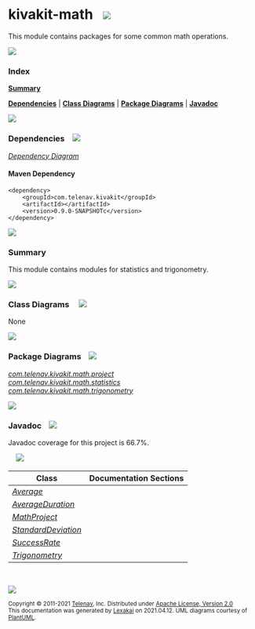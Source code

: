 # kivakit-math &nbsp;&nbsp;![](https://kivakit.org/images/math-40.png)

This module contains packages for some common math operations.

![](https://kivakit.org/images/horizontal-line.png)

### Index

[**Summary**](#summary)  

[**Dependencies**](#dependencies) | [**Class Diagrams**](#class-diagrams) | [**Package Diagrams**](#package-diagrams) | [**Javadoc**](#javadoc)

![](https://kivakit.org/images/horizontal-line.png)

### Dependencies <a name="dependencies"></a> &nbsp;&nbsp; ![](https://kivakit.org/images/dependencies-40.png)

[*Dependency Diagram*](documentation/diagrams/dependencies.svg)

#### Maven Dependency

    <dependency>
        <groupId>com.telenav.kivakit</groupId>
        <artifactId></artifactId>
        <version>0.9.0-SNAPSHOTc</version>
    </dependency>

![](https://kivakit.org/images/short-horizontal-line.png)

[//]: # (start-user-text)

### Summary <a name = "summary"></a>

This module contains modules for statistics and trigonometry.

[//]: # (end-user-text)

![](https://kivakit.org/images/short-horizontal-line.png)

### Class Diagrams <a name="class-diagrams"></a> &nbsp; &nbsp; ![](https://kivakit.org/images/diagram-48.png)

None

![](https://kivakit.org/images/short-horizontal-line.png)

### Package Diagrams <a name="package-diagrams"></a> &nbsp;&nbsp; ![](https://kivakit.org/images/box-40.png)

[*com.telenav.kivakit.math.project*](documentation/diagrams/com.telenav.kivakit.math.project.svg)  
[*com.telenav.kivakit.math.statistics*](documentation/diagrams/com.telenav.kivakit.math.statistics.svg)  
[*com.telenav.kivakit.math.trigonometry*](documentation/diagrams/com.telenav.kivakit.math.trigonometry.svg)  

![](https://kivakit.org/images/short-horizontal-line.png)

### Javadoc <a name="javadoc"></a> &nbsp;&nbsp; ![](https://kivakit.org/images/books-40.png)

Javadoc coverage for this project is 66.7%.  
  
&nbsp; &nbsp;  ![](https://kivakit.org/images/meter-70-12.png)



| Class | Documentation Sections |
|---|---|
| [*Average*](https://telenav.github.io/kivakit-extensions/javadoc/kivakit.math/com/telenav/kivakit/math/statistics/Average.html) |  |  
| [*AverageDuration*](https://telenav.github.io/kivakit-extensions/javadoc/kivakit.math/com/telenav/kivakit/math/statistics/AverageDuration.html) |  |  
| [*MathProject*](https://telenav.github.io/kivakit-extensions/javadoc/kivakit.math/com/telenav/kivakit/math/project/MathProject.html) |  |  
| [*StandardDeviation*](https://telenav.github.io/kivakit-extensions/javadoc/kivakit.math/com/telenav/kivakit/math/statistics/StandardDeviation.html) |  |  
| [*SuccessRate*](https://telenav.github.io/kivakit-extensions/javadoc/kivakit.math/com/telenav/kivakit/math/statistics/SuccessRate.html) |  |  
| [*Trigonometry*](https://telenav.github.io/kivakit-extensions/javadoc/kivakit.math/com/telenav/kivakit/math/trigonometry/Trigonometry.html) |  |  

[//]: # (start-user-text)



[//]: # (end-user-text)

<br/>

![](https://kivakit.org/images/horizontal-line.png)

<sub>Copyright &#169; 2011-2021 [Telenav](http://telenav.com), Inc. Distributed under [Apache License, Version 2.0](LICENSE)</sub>  
<sub>This documentation was generated by [Lexakai](https://github.com/Telenav/lexakai) on 2021.04.12. UML diagrams courtesy
of [PlantUML](http://plantuml.com).</sub>

